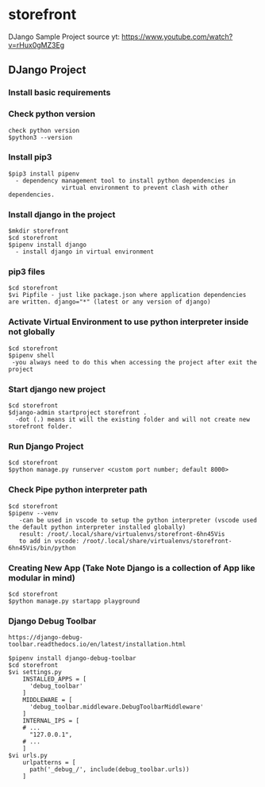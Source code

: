 # storefront
DJango Sample Project 
source yt: https://www.youtube.com/watch?v=rHux0gMZ3Eg
## DJango Project
### Install basic requirements
### Check python version
```
check python version
$python3 --version
```
### Install pip3
```
$pip3 install pipenv
  - dependency management tool to install python dependencies in 
               virtual environment to prevent clash with other dependencies.
```
### Install django in the project
```
$mkdir storefront
$cd storefront
$pipenv install django
  - install django in virtual environment
```
### pip3 files
```
$cd storefront
$vi Pipfile - just like package.json where application dependencies are written. django="*" (latest or any version of django)
```
### Activate Virtual Environment to use python interpreter inside not globally
```
$cd storefront
$pipenv shell
 -you always need to do this when accessing the project after exit the project
```
### Start django new project
```
$cd storefront
$django-admin startproject storefront .
  -dot (.) means it will the existing folder and will not create new storefront folder.
```
### Run Django Project
```
$cd storefront
$python manage.py runserver <custom port number; default 8000>
```
### Check Pipe python interpreter path
```
$cd storefront
$pipenv --venv
   -can be used in vscode to setup the python interpreter (vscode used the default python interpreter installed globally)
   result: /root/.local/share/virtualenvs/storefront-6hn45Vis
   to add in vscode: /root/.local/share/virtualenvs/storefront-6hn45Vis/bin/python
```
### Creating New App (Take Note Django is a collection of App like modular in mind)
```
$cd storefront
$python manage.py startapp playground
```
### Django Debug Toolbar
```
https://django-debug-toolbar.readthedocs.io/en/latest/installation.html

$pipenv install django-debug-toolbar
$cd storefront
$vi settings.py
    INSTALLED_APPS = [
      'debug_toolbar'
    ]
    MIDDLEWARE = [
      'debug_toolbar.middleware.DebugToolbarMiddleware'
    ]
    INTERNAL_IPS = [
    # ...
      "127.0.0.1",
    # ...
    ]
$vi urls.py
    urlpatterns = [
      path('_debug_/', include(debug_toolbar.urls))
    ]
```
